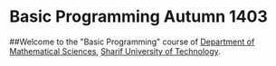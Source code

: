 # Basic Programming Autumn 1403
##Welcome to the "Basic Programming" course of [Department of Mathematical Sciences](https://math.sharif.edu), [Sharif University of Technology](https://sharif.edu).
